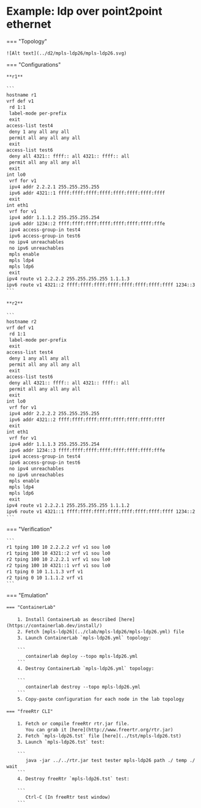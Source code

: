 # Example: ldp over point2point ethernet

=== "Topology"

    ![Alt text](../d2/mpls-ldp26/mpls-ldp26.svg)

=== "Configurations"

    **r1**

    ```
    hostname r1
    vrf def v1
     rd 1:1
     label-mode per-prefix
     exit
    access-list test4
     deny 1 any all any all
     permit all any all any all
     exit
    access-list test6
     deny all 4321:: ffff:: all 4321:: ffff:: all
     permit all any all any all
     exit
    int lo0
     vrf for v1
     ipv4 addr 2.2.2.1 255.255.255.255
     ipv6 addr 4321::1 ffff:ffff:ffff:ffff:ffff:ffff:ffff:ffff
     exit
    int eth1
     vrf for v1
     ipv4 addr 1.1.1.2 255.255.255.254
     ipv6 addr 1234::2 ffff:ffff:ffff:ffff:ffff:ffff:ffff:fffe
     ipv4 access-group-in test4
     ipv6 access-group-in test6
     no ipv4 unreachables
     no ipv6 unreachables
     mpls enable
     mpls ldp4
     mpls ldp6
     exit
    ipv4 route v1 2.2.2.2 255.255.255.255 1.1.1.3
    ipv6 route v1 4321::2 ffff:ffff:ffff:ffff:ffff:ffff:ffff:ffff 1234::3
    ```

    **r2**

    ```
    hostname r2
    vrf def v1
     rd 1:1
     label-mode per-prefix
     exit
    access-list test4
     deny 1 any all any all
     permit all any all any all
     exit
    access-list test6
     deny all 4321:: ffff:: all 4321:: ffff:: all
     permit all any all any all
     exit
    int lo0
     vrf for v1
     ipv4 addr 2.2.2.2 255.255.255.255
     ipv6 addr 4321::2 ffff:ffff:ffff:ffff:ffff:ffff:ffff:ffff
     exit
    int eth1
     vrf for v1
     ipv4 addr 1.1.1.3 255.255.255.254
     ipv6 addr 1234::3 ffff:ffff:ffff:ffff:ffff:ffff:ffff:fffe
     ipv4 access-group-in test4
     ipv6 access-group-in test6
     no ipv4 unreachables
     no ipv6 unreachables
     mpls enable
     mpls ldp4
     mpls ldp6
     exit
    ipv4 route v1 2.2.2.1 255.255.255.255 1.1.1.2
    ipv6 route v1 4321::1 ffff:ffff:ffff:ffff:ffff:ffff:ffff:ffff 1234::2
    ```

=== "Verification"

    ```
    r1 tping 100 10 2.2.2.2 vrf v1 sou lo0
    r1 tping 100 10 4321::2 vrf v1 sou lo0
    r2 tping 100 10 2.2.2.1 vrf v1 sou lo0
    r2 tping 100 10 4321::1 vrf v1 sou lo0
    r1 tping 0 10 1.1.1.3 vrf v1
    r2 tping 0 10 1.1.1.2 vrf v1
    ```

=== "Emulation"

    === "ContainerLab"

        1. Install ContainerLab as described [here](https://containerlab.dev/install/)  
        2. Fetch [mpls-ldp26](../clab/mpls-ldp26/mpls-ldp26.yml) file  
        3. Launch ContainerLab `mpls-ldp26.yml` topology:  

        ```
           containerlab deploy --topo mpls-ldp26.yml  
        ```
        4. Destroy ContainerLab `mpls-ldp26.yml` topology:  

        ```
           containerlab destroy --topo mpls-ldp26.yml  
        ```
        5. Copy-paste configuration for each node in the lab topology

    === "freeRtr CLI"

        1. Fetch or compile freeRtr rtr.jar file.  
           You can grab it [here](http://www.freertr.org/rtr.jar)  
        2. Fetch `mpls-ldp26.tst` file [here](../tst/mpls-ldp26.tst)  
        3. Launch `mpls-ldp26.tst` test:  

        ```
           java -jar ../../rtr.jar test tester mpls-ldp26 path ./ temp ./ wait
        ```
        4. Destroy freeRtr `mpls-ldp26.tst` test:  

        ```
           Ctrl-C (In freeRtr test window)
        ```

